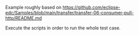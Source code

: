 Example roughly based on
https://github.com/eclipse-edc/Samples/blob/main/transfer/transfer-06-consumer-pull-http/README.md

Execute the scripts in order to run the whole test case.
